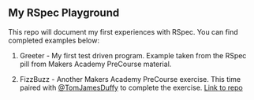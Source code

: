 ## My RSpec Playground

This repo will document my first experiences with RSpec. You can find completed examples below:

1. Greeter - My first test driven program. Example taken from the RSpec pill from Makers Academy PreCourse material.

2. FizzBuzz - Another Makers Academy PreCourse exercise. This time paired with [@TomJamesDuffy](https://github.com/TomJamesDuffy) to complete the exercise. [Link to repo](https://github.com/Hemesh-Unka/fizzbuzz)
